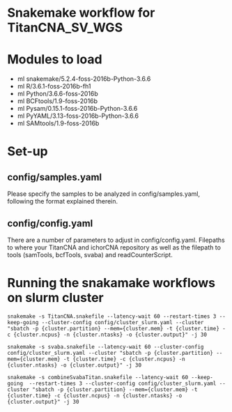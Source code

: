 # Snakemake workflow for TitanCNA_SV_WGS
#

# Modules to load
 * ml snakemake/5.2.4-foss-2016b-Python-3.6.6
 * ml R/3.6.1-foss-2016b-fh1
 * ml Python/3.6.6-foss-2016b
 * ml BCFtools/1.9-foss-2016b
 * ml Pysam/0.15.1-foss-2016b-Python-3.6.6
 * ml PyYAML/3.13-foss-2016b-Python-3.6.6
 * ml SAMtools/1.9-foss-2016b

# Set-up
## config/samples.yaml
Please specify the samples to be analyzed in config/samples.yaml, following the format explained therein.
 
## config/config.yaml
There are a number of parameters to adjust in config/config.yaml.  Filepaths to where your TitanCNA and ichorCNA repository as well as the filepath to tools (samTools, bcfTools, svaba) and readCounterScript.

# Running the snakamake workflows on slurm cluster


`snakemake -s TitanCNA.snakefile --latency-wait 60 --restart-times 3 --keep-going --cluster-config config/cluster_slurm.yaml --cluster "sbatch -p {cluster.partition} --mem={cluster.mem} -t {cluster.time} -c {cluster.ncpus} -n {cluster.ntasks} -o {cluster.output}" -j 30`

`snakemake -s svaba.snakefile --latency-wait 60 --cluster-config config/cluster_slurm.yaml --cluster "sbatch -p {cluster.partition} --mem={cluster.mem} -t {cluster.time} -c {cluster.ncpus} -n {cluster.ntasks} -o {cluster.output}" -j 30`

`snakemake -s combineSvabaTitan.snakefile --latency-wait 60 --keep-going  --restart-times 3 --cluster-config config/cluster_slurm.yaml --cluster "sbatch -p {cluster.partition} --mem={cluster.mem} -t {cluster.time} -c {cluster.ncpus} -n {cluster.ntasks} -o {cluster.output}" -j 30`
